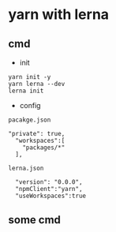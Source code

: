 # yarn with lerna

## cmd

* init

```code
yarn init -y
yarn lerna --dev
lerna init
```

* config

```code
pacakge.json

"private": true,
  "workspaces":[
    "packages/*"
  ],

lerna.json

  "version": "0.0.0",
  "npmClient":"yarn",
  "useWorkspaces":true

```


## some cmd

```code

```